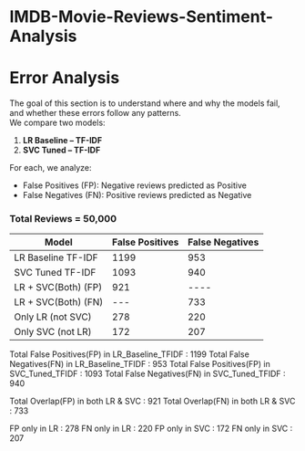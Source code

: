 # IMDB-Movie-Reviews-Sentiment-Analysis
# Error Analysis

The goal of this section is to understand where and why the models fail, and whether these errors follow any patterns.  
We compare two models:
1. **LR Baseline – TF-IDF**
2. **SVC Tuned – TF-IDF**

For each, we analyze:
- False Positives (FP): Negative reviews predicted as Positive
- False Negatives (FN): Positive reviews predicted as Negative
### **Total Reviews = 50,000**
| Model               | False Positives | False Negatives |
|---------------------|----------------|----------------|
| LR Baseline TF-IDF  | 1199           | 953             |
| SVC Tuned TF-IDF    | 1093           | 940             |
| LR + SVC(Both) (FP) | 921               |  ----           |
| LR + SVC(Both) (FN) |---             |  733              |
| Only LR (not SVC)    |   278             |   220              |
| Only SVC (not LR)    |   172             |  207               |


Total False Positives(FP) in LR_Baseline_TFIDF : 1199
Total False Negatives(FN) in LR_Baseline_TFIDF : 953
Total False Positives(FP) in SVC_Tuned_TFIDF : 1093
Total False Negatives(FN) in SVC_Tuned_TFIDF : 940

Total Overlap(FP) in both LR & SVC : 921
Total Overlap(FN) in both LR & SVC : 733

FP only in LR : 278
FN only in LR : 220
FP only in SVC : 172
FN only in SVC : 207
